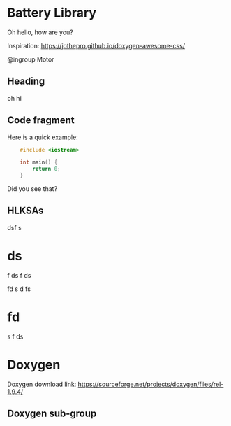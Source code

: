 # Battery Library

Oh hello, how are you?

Inspiration: https://jothepro.github.io/doxygen-awesome-css/

@ingroup  Motor

## Heading
oh hi

## Code fragment

Here is a quick example:

```cpp
    #include <iostream>

    int main() {
        return 0;
    }
```

Did you see that?

## HLKSAs


dsf
s

# ds
f
ds
f
ds

fd
s
d
fs

# fd
s
f
ds

# Doxygen

Doxygen download link: https://sourceforge.net/projects/doxygen/files/rel-1.9.4/

## Doxygen sub-group